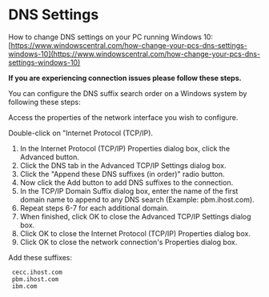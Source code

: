 
# DNS Settings
    
How to change DNS settings on your PC running Windows 10:
[https://www.windowscentral.com/how-change-your-pcs-dns-settings-windows-10](https://www.windowscentral.com/how-change-your-pcs-dns-settings-windows-10)

**If you are experiencing connection issues please follow these steps.**

You can configure the DNS suffix search order on a Windows system by following these steps:


Access the properties of the network interface you wish to configure.


Double-click on "Internet Protocol (TCP/IP).


1. In the Internet Protocol (TCP/IP) Properties dialog box, click the Advanced button.
2. Click the DNS tab in the Advanced TCP/IP Settings dialog box.
3. Click the "Append these DNS suffixes (in order)" radio button.
4. Now click the Add button to add DNS suffixes to the connection.
5. In the TCP/IP Domain Suffix dialog box, enter the name of the first domain name to append to any DNS search (Example: pbm.ihost.com).
6. Repeat steps 6-7 for each additional domain.
7. When finished, click OK to close the Advanced TCP/IP Settings dialog box.
8. Click OK to close the Internet Protocol (TCP/IP) Properties dialog box.
9. Click OK to close the network connection's Properties dialog box. 

Add these suffixes:
```
 cecc.ihost.com
 pbm.ihost.com
 ibm.com
```
